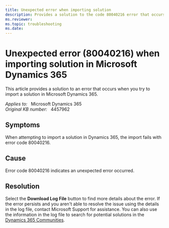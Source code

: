 ```yaml
---
title: Unexpected error when importing solution
description: Provides a solution to the code 80040216 error that occurs when you try to import a solution in Microsoft Dynamics 365.
ms.reviewer: 
ms.topic: troubleshooting
ms.date: 
---
```

# Unexpected error (80040216) when importing solution in Microsoft Dynamics 365

This article provides a solution to an error that occurs when you try to import a solution in Microsoft Dynamics 365.

_Applies to:_ &nbsp; Microsoft Dynamics 365  
_Original KB number:_ &nbsp; 4457962

## Symptoms

When attempting to import a solution in Dynamics 365, the import fails with error code 80040216.

## Cause

Error code 80040216 indicates an unexpected error occurred.

## Resolution

Select the **Download Log File** button to find more details about the error. If the error persists and you aren't able to resolve the issue using the details in the log file, contact Microsoft Support for assistance. You can also use the information in the log file to search for potential solutions in the [Dynamics 365 Communities](https://community.dynamics.com/f).

